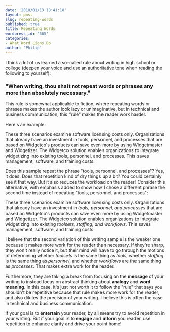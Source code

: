 ```yaml
---
date: '2010/01/13 18:41:18'
layout: post
slug: repeating-words
published: true
title: Repeating Words
wordpress_id: '565'
categories:
- What Word Lions Do
author: 'Philip'
---
```


I think a lot of us learned a so-called rule about writing in high school or college (deepen your voice and use an authoritative tone when reading the following to yourself):


### "When writing, thou shalt not repeat words or phrases any more than absolutely necessary."


This rule is somewhat applicable to fiction, where repeating words or phrases makes the author look lazy or unimaginative, but in technical and business communication, this "rule" makes the reader work harder.

Here's an example:


These three scenarios examine software licensing costs only. Organizations that already have an investment in tools, personnel, and processes that are based on Widgetco's products can save even more by using Widgetmaster and Widgetizer. The Widgetco solution enables organizations to integrate widgetizing into existing tools, personnel, and processes. This saves management, software, and training costs.


Does this sample repeat the phrase "tools, personnel, and processes"? Yes, it does. Does that repetition kind of dry things up a bit? You could certainly see it that way. But it also reduces the workload on the reader! Consider this alternative, with emphasis added to show how I chose a different phrase the second time instead of repeating "tools, personnel, and processes":


These three scenarios examine software licensing costs only. Organizations that already have an investment in _tools, personnel, and processes_ that are based on Widgetco's products can save even more by using Widgetmaster and Widgetizer. The Widgetco solution enables organizations to integrate widgetizing into existing _toolsets, staffing, and workflows_. This saves management, software, and training costs.


I believe that the second variation of this writing sample is the weaker one because it makes more work for the reader than necessary. If they're sharp, they won't really notice it, but their mind will have to go through the motions of determining whether _toolsets_ is the same thing as _tools_, whether _staffing_ is the same thing as _personnel_, and whether _workflows_ are the same thing as _processes_. That makes extra work for the reader.

Furthermore, they are taking a break from focusing on the **message** of your writing to instead focus on abstract thinking about **analogy** and **word meaning**. In this case, it's just not worth it to follow the "rule" that says you shouldn't be repetitive because that rule makes more work for the reader, and also dilutes the precision of your writing. I believe this is often the case in technical and business communication.

If your goal is to **entertain** your reader, by all means try to avoid repetition in your writing. But if your goal is to **engage** and **inform** you reader, use repetition to enhance clarity and drive your point home!
